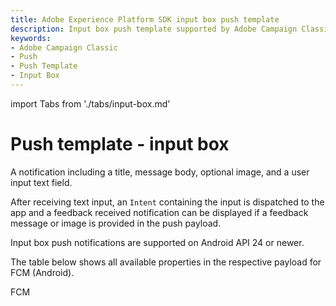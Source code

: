 ```yaml
---
title: Adobe Experience Platform SDK input box push template
description: Input box push template supported by Adobe Campaign Classic mobile extension.
keywords:
- Adobe Campaign Classic
- Push
- Push Template
- Input Box
---
```


import Tabs from './tabs/input-box.md'

# Push template - input box

A notification including a title, message body, optional image, and a user input text field.

After receiving text input, an `Intent` containing the input is dispatched to the app and a feedback received notification can be displayed if a feedback message or image is provided in the push payload.

<InlineAlert variant="info" slots="text"/>

Input box push notifications are supported on Android API 24 or newer. <br />

The table below shows all available properties in the respective payload for FCM (Android).

<TabsBlock orientation="horizontal" slots="heading, content" repeat="1"/>

FCM

<Tabs query="platform=fcm&template=input-box"/>
